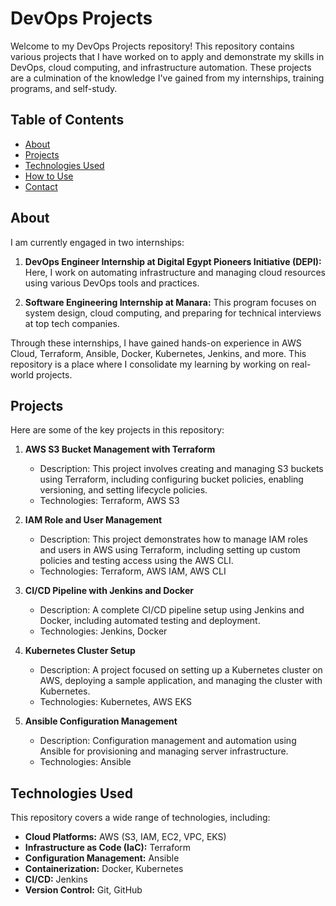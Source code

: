 # DevOps Projects

Welcome to my DevOps Projects repository! This repository contains various projects that I have worked on to apply and demonstrate my skills in DevOps, cloud computing, and infrastructure automation. These projects are a culmination of the knowledge I've gained from my internships, training programs, and self-study.

## Table of Contents

- [About](#about)
- [Projects](#projects)
- [Technologies Used](#technologies-used)
- [How to Use](#how-to-use)
- [Contact](#contact)

## About

I am currently engaged in two internships:

1. **DevOps Engineer Internship at Digital Egypt Pioneers Initiative (DEPI):** Here, I work on automating infrastructure and managing cloud resources using various DevOps tools and practices.

2. **Software Engineering Internship at Manara:** This program focuses on system design, cloud computing, and preparing for technical interviews at top tech companies.

Through these internships, I have gained hands-on experience in AWS Cloud, Terraform, Ansible, Docker, Kubernetes, Jenkins, and more. This repository is a place where I consolidate my learning by working on real-world projects.

## Projects

Here are some of the key projects in this repository:

1. **AWS S3 Bucket Management with Terraform**
   - Description: This project involves creating and managing S3 buckets using Terraform, including configuring bucket policies, enabling versioning, and setting lifecycle policies.
   - Technologies: Terraform, AWS S3

2. **IAM Role and User Management**
   - Description: This project demonstrates how to manage IAM roles and users in AWS using Terraform, including setting up custom policies and testing access using the AWS CLI.
   - Technologies: Terraform, AWS IAM, AWS CLI

3. **CI/CD Pipeline with Jenkins and Docker**
   - Description: A complete CI/CD pipeline setup using Jenkins and Docker, including automated testing and deployment.
   - Technologies: Jenkins, Docker

4. **Kubernetes Cluster Setup**
   - Description: A project focused on setting up a Kubernetes cluster on AWS, deploying a sample application, and managing the cluster with Kubernetes.
   - Technologies: Kubernetes, AWS EKS

5. **Ansible Configuration Management**
   - Description: Configuration management and automation using Ansible for provisioning and managing server infrastructure.
   - Technologies: Ansible

## Technologies Used

This repository covers a wide range of technologies, including:

- **Cloud Platforms:** AWS (S3, IAM, EC2, VPC, EKS)
- **Infrastructure as Code (IaC):** Terraform
- **Configuration Management:** Ansible
- **Containerization:** Docker, Kubernetes
- **CI/CD:** Jenkins
- **Version Control:** Git, GitHub

